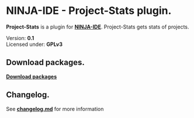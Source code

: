 NINJA-IDE - Project-Stats plugin.
===============================================================================================================
**Project-Stats** is a plugin for **[NINJA-IDE](http://ninja-ide.org)**. Project-Stats gets stats of projects.

Version: **0.1**<br />
Licensed under: **GPLv3**

Download packages.
----------------------------------------------------------------------------------------------------------------
**[Download packages](https://github.com/LuqueDaniel/ninja-project-stats/blob/master/packages/ninja-project-stats.zip)**

Changelog.
----------------------------------------------------------------------------------------------------------------
See **[changelog.md](https://github.com/LuqueDaniel/ninja-project-stats/blob/master/changelog.md)** for more information
